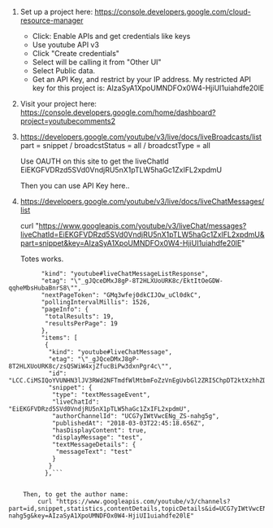 
1. Set up a project here:
	https://console.developers.google.com/cloud-resource-manager
	 * Click: Enable APIs and get credentials like keys
	 * Use youtube API v3
	 * Click "Create credentials"
	 * Select will be calling it from "Other UI"
	 * Select Public data.
	 * Get an API Key, and restrict by your IP address.
	My restricted API key for this project is: 
		AIzaSyA1XpoUMNDFOx0W4-HjiUI1uiahdfe20lE


2. Visit your project here:
	https://console.developers.google.com/home/dashboard?project=youtubecomments2

3.  https://developers.google.com/youtube/v3/live/docs/liveBroadcasts/list
      part = snippet / broadcstStatus = all / broadcstType = all

	Use OAUTH on this site to get the liveChatId
		EiEKGFVDRzd5SVd0VndjRU5nX1pTLW5haGc1ZxIFL2xpdmU


	Then you can use API Key here..

4. https://developers.google.com/youtube/v3/live/docs/liveChatMessages/list

	curl "https://www.googleapis.com/youtube/v3/liveChat/messages?liveChatId=EiEKGFVDRzd5SVd0VndjRU5nX1pTLW5haGc1ZxIFL2xpdmU&part=snippet&key=AIzaSyA1XpoUMNDFOx0W4-HjiUI1uiahdfe20lE"

	Totes works.

```		{
		 "kind": "youtube#liveChatMessageListResponse",
		 "etag": "\"_gJQceDMxJ8gP-8T2HLXUoURK8c/EktItOeGDW-qqheMbsHubaBnrS8\"",
		 "nextPageToken": "GMq3wfej0dkCIJOw_uCl0dkC",
		 "pollingIntervalMillis": 1526,
		 "pageInfo": {
		  "totalResults": 19,
		  "resultsPerPage": 19
		 },
		 "items": [
		  {
		   "kind": "youtube#liveChatMessage",
		   "etag": "\"_gJQceDMxJ8gP-8T2HLXUoURK8c/zsQSWiW4xjZfucBiPw3dxnPgr4c\"",
		   "id": "LCC.CiMSIQoYVUNHN3lJV3RWd2NFTmdfWlMtbmFoZzVnEgUvbGl2ZRI5ChpDT2ktXzhhZDBka0NGUkhVd1FvZENvRUt5dxIbQ0szM3VKNmMwZGtDRlFYQllBb2RKMWNNaFEw",
		   "snippet": {
			"type": "textMessageEvent",
			"liveChatId": "EiEKGFVDRzd5SVd0VndjRU5nX1pTLW5haGc1ZxIFL2xpdmU",
			"authorChannelId": "UCG7yIWtVwcENg_ZS-nahg5g",
			"publishedAt": "2018-03-03T22:45:18.656Z",
			"hasDisplayContent": true,
			"displayMessage": "test",
			"textMessageDetails": {
			 "messageText": "test"
			}
		   }
		  },```


	Then, to get the author name: 
		curl "https://www.googleapis.com/youtube/v3/channels?part=id,snippet,statistics,contentDetails,topicDetails&id=UCG7yIWtVwcENg_ZS-nahg5g&key=AIzaSyA1XpoUMNDFOx0W4-HjiUI1uiahdfe20lE"




